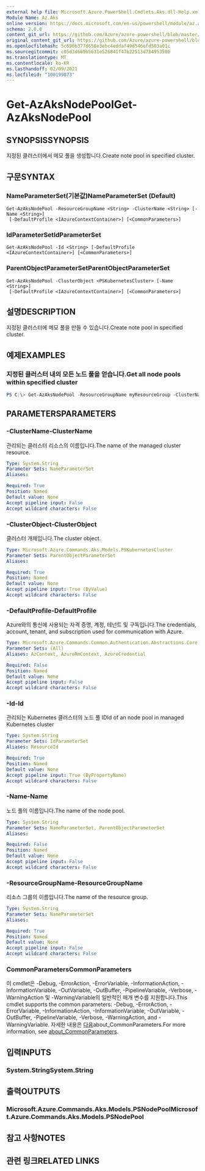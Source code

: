 ```yaml
---
external help file: Microsoft.Azure.PowerShell.Cmdlets.Aks.dll-Help.xml
Module Name: Az.Aks
online version: https://docs.microsoft.com/en-us/powershell/module/az.aks/get-azaksnodepool
schema: 2.0.0
content_git_url: https://github.com/Azure/azure-powershell/blob/master/src/Aks/Aks/help/Get-AzAksNodePool.md
original_content_git_url: https://github.com/Azure/azure-powershell/blob/master/src/Aks/Aks/help/Get-AzAksNodePool.md
ms.openlocfilehash: 5c690b377d658e3ebc4eddaf49d546efd503a01c
ms.sourcegitcommit: c05d3d669b5631e526841f47b22513d78495350b
ms.translationtype: MT
ms.contentlocale: ko-KR
ms.lasthandoff: 02/09/2021
ms.locfileid: "100199873"
---
```

# <span data-ttu-id="d01b6-101">Get-AzAksNodePool</span><span class="sxs-lookup"><span data-stu-id="d01b6-101">Get-AzAksNodePool</span></span>

## <span data-ttu-id="d01b6-102">SYNOPSIS</span><span class="sxs-lookup"><span data-stu-id="d01b6-102">SYNOPSIS</span></span>
<span data-ttu-id="d01b6-103">지정된 클러스터에서 메모 풀을 생성합니다.</span><span class="sxs-lookup"><span data-stu-id="d01b6-103">Create note pool in specified cluster.</span></span>

## <span data-ttu-id="d01b6-104">구문</span><span class="sxs-lookup"><span data-stu-id="d01b6-104">SYNTAX</span></span>

### <span data-ttu-id="d01b6-105">NameParameterSet(기본값)</span><span class="sxs-lookup"><span data-stu-id="d01b6-105">NameParameterSet (Default)</span></span>
```
Get-AzAksNodePool -ResourceGroupName <String> -ClusterName <String> [-Name <String>]
 [-DefaultProfile <IAzureContextContainer>] [<CommonParameters>]
```

### <span data-ttu-id="d01b6-106">IdParameterSet</span><span class="sxs-lookup"><span data-stu-id="d01b6-106">IdParameterSet</span></span>
```
Get-AzAksNodePool -Id <String> [-DefaultProfile <IAzureContextContainer>] [<CommonParameters>]
```

### <span data-ttu-id="d01b6-107">ParentObjectParameterSet</span><span class="sxs-lookup"><span data-stu-id="d01b6-107">ParentObjectParameterSet</span></span>
```
Get-AzAksNodePool -ClusterObject <PSKubernetesCluster> [-Name <String>]
 [-DefaultProfile <IAzureContextContainer>] [<CommonParameters>]
```

## <span data-ttu-id="d01b6-108">설명</span><span class="sxs-lookup"><span data-stu-id="d01b6-108">DESCRIPTION</span></span>
<span data-ttu-id="d01b6-109">지정된 클러스터에 메모 풀을 만들 수 있습니다.</span><span class="sxs-lookup"><span data-stu-id="d01b6-109">Create note pool in specified cluster.</span></span>

## <span data-ttu-id="d01b6-110">예제</span><span class="sxs-lookup"><span data-stu-id="d01b6-110">EXAMPLES</span></span>

### <span data-ttu-id="d01b6-111">지정된 클러스터 내의 모든 노드 풀을 얻습니다.</span><span class="sxs-lookup"><span data-stu-id="d01b6-111">Get all node pools within specified cluster</span></span>
```powershell
PS C:\> Get-AzAksNodePool -ResourceGroupName myResourceGroup -ClusterName myCluster
```

## <span data-ttu-id="d01b6-112">PARAMETERS</span><span class="sxs-lookup"><span data-stu-id="d01b6-112">PARAMETERS</span></span>

### <span data-ttu-id="d01b6-113">-ClusterName</span><span class="sxs-lookup"><span data-stu-id="d01b6-113">-ClusterName</span></span>
<span data-ttu-id="d01b6-114">관리되는 클러스터 리소스의 이름입니다.</span><span class="sxs-lookup"><span data-stu-id="d01b6-114">The name of the managed cluster resource.</span></span>

```yaml
Type: System.String
Parameter Sets: NameParameterSet
Aliases:

Required: True
Position: Named
Default value: None
Accept pipeline input: False
Accept wildcard characters: False
```

### <span data-ttu-id="d01b6-115">-ClusterObject</span><span class="sxs-lookup"><span data-stu-id="d01b6-115">-ClusterObject</span></span>
<span data-ttu-id="d01b6-116">클러스터 개체입니다.</span><span class="sxs-lookup"><span data-stu-id="d01b6-116">The cluster object.</span></span>

```yaml
Type: Microsoft.Azure.Commands.Aks.Models.PSKubernetesCluster
Parameter Sets: ParentObjectParameterSet
Aliases:

Required: True
Position: Named
Default value: None
Accept pipeline input: True (ByValue)
Accept wildcard characters: False
```

### <span data-ttu-id="d01b6-117">-DefaultProfile</span><span class="sxs-lookup"><span data-stu-id="d01b6-117">-DefaultProfile</span></span>
<span data-ttu-id="d01b6-118">Azure와의 통신에 사용되는 자격 증명, 계정, 테넌트 및 구독입니다.</span><span class="sxs-lookup"><span data-stu-id="d01b6-118">The credentials, account, tenant, and subscription used for communication with Azure.</span></span>

```yaml
Type: Microsoft.Azure.Commands.Common.Authentication.Abstractions.Core.IAzureContextContainer
Parameter Sets: (All)
Aliases: AzContext, AzureRmContext, AzureCredential

Required: False
Position: Named
Default value: None
Accept pipeline input: False
Accept wildcard characters: False
```

### <span data-ttu-id="d01b6-119">-Id</span><span class="sxs-lookup"><span data-stu-id="d01b6-119">-Id</span></span>
<span data-ttu-id="d01b6-120">관리되는 Kubernetes 클러스터의 노드 풀 ID</span><span class="sxs-lookup"><span data-stu-id="d01b6-120">Id of an node pool in managed Kubernetes cluster</span></span>

```yaml
Type: System.String
Parameter Sets: IdParameterSet
Aliases: ResourceId

Required: True
Position: Named
Default value: None
Accept pipeline input: True (ByPropertyName)
Accept wildcard characters: False
```

### <span data-ttu-id="d01b6-121">-Name</span><span class="sxs-lookup"><span data-stu-id="d01b6-121">-Name</span></span>
<span data-ttu-id="d01b6-122">노드 풀의 이름입니다.</span><span class="sxs-lookup"><span data-stu-id="d01b6-122">The name of the node pool.</span></span>

```yaml
Type: System.String
Parameter Sets: NameParameterSet, ParentObjectParameterSet
Aliases:

Required: False
Position: Named
Default value: None
Accept pipeline input: False
Accept wildcard characters: False
```

### <span data-ttu-id="d01b6-123">-ResourceGroupName</span><span class="sxs-lookup"><span data-stu-id="d01b6-123">-ResourceGroupName</span></span>
<span data-ttu-id="d01b6-124">리소스 그룹의 이름입니다.</span><span class="sxs-lookup"><span data-stu-id="d01b6-124">The name of the resource group.</span></span>

```yaml
Type: System.String
Parameter Sets: NameParameterSet
Aliases:

Required: True
Position: Named
Default value: None
Accept pipeline input: False
Accept wildcard characters: False
```

### <span data-ttu-id="d01b6-125">CommonParameters</span><span class="sxs-lookup"><span data-stu-id="d01b6-125">CommonParameters</span></span>
<span data-ttu-id="d01b6-126">이 cmdlet은 -Debug, -ErrorAction, -ErrorVariable, -InformationAction, -InformationVariable, -OutVariable, -OutBuffer, -PipelineVariable, -Verbose, -WarningAction 및 -WarningVariable의 일반적인 매개 변수를 지원합니다.</span><span class="sxs-lookup"><span data-stu-id="d01b6-126">This cmdlet supports the common parameters: -Debug, -ErrorAction, -ErrorVariable, -InformationAction, -InformationVariable, -OutVariable, -OutBuffer, -PipelineVariable, -Verbose, -WarningAction, and -WarningVariable.</span></span> <span data-ttu-id="d01b6-127">자세한 내용은 [다음](http://go.microsoft.com/fwlink/?LinkID=113216)about_CommonParameters.</span><span class="sxs-lookup"><span data-stu-id="d01b6-127">For more information, see [about_CommonParameters](http://go.microsoft.com/fwlink/?LinkID=113216).</span></span>

## <span data-ttu-id="d01b6-128">입력</span><span class="sxs-lookup"><span data-stu-id="d01b6-128">INPUTS</span></span>

### <span data-ttu-id="d01b6-129">System.String</span><span class="sxs-lookup"><span data-stu-id="d01b6-129">System.String</span></span>

## <span data-ttu-id="d01b6-130">출력</span><span class="sxs-lookup"><span data-stu-id="d01b6-130">OUTPUTS</span></span>

### <span data-ttu-id="d01b6-131">Microsoft.Azure.Commands.Aks.Models.PSNodePool</span><span class="sxs-lookup"><span data-stu-id="d01b6-131">Microsoft.Azure.Commands.Aks.Models.PSNodePool</span></span>

## <span data-ttu-id="d01b6-132">참고 사항</span><span class="sxs-lookup"><span data-stu-id="d01b6-132">NOTES</span></span>

## <span data-ttu-id="d01b6-133">관련 링크</span><span class="sxs-lookup"><span data-stu-id="d01b6-133">RELATED LINKS</span></span>
